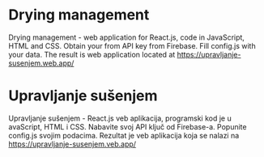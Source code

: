 # Drying management

Drying management - web application for React.js, code in JavaScript, HTML and CSS. Obtain your from API key from Firebase. Fill config.js with your data. The result is web application located at https://upravljanje-susenjem.web.app/

# Upravljanje sušenjem

Upravljanje sušenjem - React.js veb aplikacija, programski kod je u avaScript, HTML i CSS. Nabavite svoj API ključ od Firebase-a. Popunite config.js svojim podacima. Rezultat je veb aplikacija koja se nalazi na https://upravljanje-susenjem.veb.app/
